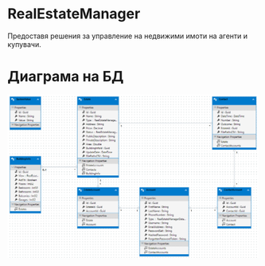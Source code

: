 # RealEstateManager
Предоставя решения за управление на недвижими имоти на агенти и купувачи.

# Диаграма на БД
![Диаграма на БД](https://raw.githubusercontent.com/IvanPiri/RealEstateManager/main/docs/EntityDesignerDiagram.bmp)
